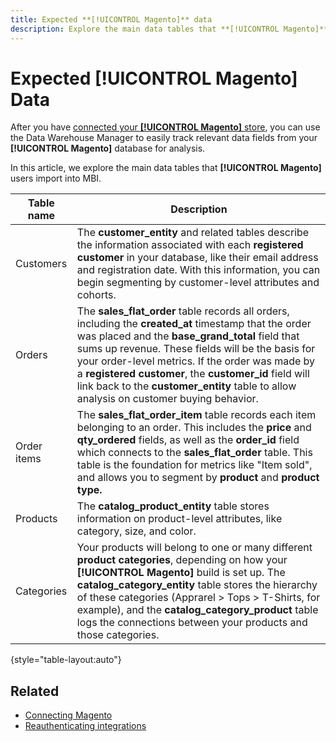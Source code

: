 ```yaml
---
title: Expected **[!UICONTROL Magento]** data
description: Explore the main data tables that **[!UICONTROL Magento]** users import into MBI
---
```

# Expected **[!UICONTROL Magento]** Data

After you have [connected your **[!UICONTROL Magento]** store](../../../data-analyst/importing-data/integrations/magento.md), you can use the Data Warehouse Manager to easily track relevant data fields from your **[!UICONTROL Magento]** database for analysis.

In this article, we explore the main data tables that **[!UICONTROL Magento]** users import into MBI.

| **Table name** | **Description** |
|-----|-----|
| Customers | The **customer\_entity** and related tables describe the information associated with each **registered customer** in your database, like their email address and registration date. With this information, you can begin segmenting by customer-level attributes and cohorts. |
| Orders | The **sales\_flat\_order** table records all orders, including the **created\_at** timestamp that the order was placed and the **base\_grand\_total** field that sums up revenue. These fields will be the basis for your order-level metrics. If the order was made by a **registered customer**, the **customer\_id** field will link back to the  **customer\_entity** table to allow analysis on customer buying behavior. |
| Order items | The **sales\_flat\_order\_item** table records each item belonging to an order. This includes the **price** and **qty\_ordered** fields, as well as the **order\_id** field which connects to the **sales\_flat\_order** table. This table is the foundation for metrics like "Item sold", and allows you to segment by **product** and **product type.** |
| Products | The **catalog\_product\_entity** table stores information on product-level attributes, like category, size, and color. |
| Categories | Your products will belong to one or many different **product categories**, depending on how your **[!UICONTROL Magento]** build is set up. The **catalog\_category\_entity** table stores the hierarchy of these categories (Apprarel > Tops > T-Shirts, for example), and the **catalog\_category\_product** table logs the connections between your products and those categories. |

{style="table-layout:auto"}

## Related

* [Connecting Magento](../integrations/magento.md)
* [Reauthenticating integrations](https://support.magento.com/hc/en-us/articles/360016733151)

